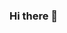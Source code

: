 ### Hi there 👋

<!--
**joaoalcimar/joaoalcimar** is a ✨ _special_ ✨ repository because its `README.md` (this file) appears on your GitHub profile.

[![Top Langs](https://github-readme-stats.vercel.app/api/top-langs/?username=joaoalcimar)](https://github.com/anuraghazra/github-readme-stats)
